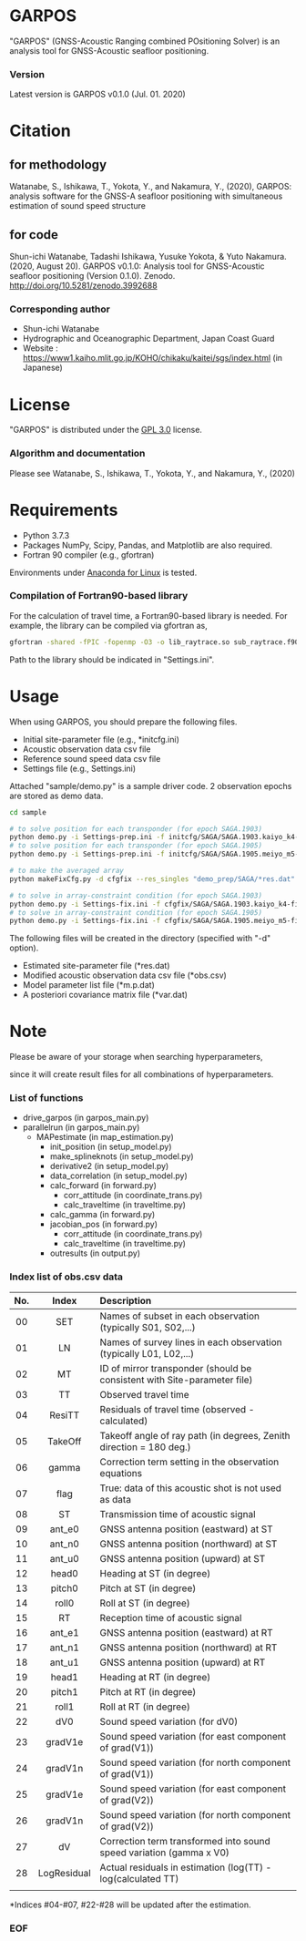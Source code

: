# GARPOS

"GARPOS" (GNSS-Acoustic Ranging combined POsitioning Solver) is an analysis tool for GNSS-Acoustic seafloor positioning.

### Version
Latest version is GARPOS v0.1.0 (Jul. 01. 2020)


# Citation

## for methodology

Watanabe, S., Ishikawa, T., Yokota, Y., and Nakamura, Y., (2020), GARPOS: analysis software for the GNSS-A seafloor positioning with simultaneous estimation of sound speed structure

## for code
Shun-ichi Watanabe, Tadashi Ishikawa, Yusuke Yokota, & Yuto Nakamura. (2020, August 20). GARPOS v0.1.0: Analysis tool for GNSS-Acoustic seafloor positioning (Version 0.1.0). Zenodo. http://doi.org/10.5281/zenodo.3992688

### Corresponding author

* Shun-ichi Watanabe
* Hydrographic and Oceanographic Department, Japan Coast Guard
* Website : https://www1.kaiho.mlit.go.jp/KOHO/chikaku/kaitei/sgs/index.html (in Japanese)


# License

"GARPOS" is distributed under the [GPL 3.0](https://www.gnu.org/licenses/gpl-3.0.html) license.


### Algorithm and documentation

Please see Watanabe, S., Ishikawa, T., Yokota, Y., and Nakamura, Y., (2020)


# Requirements

* Python 3.7.3
* Packages NumPy, Scipy, Pandas, and Matplotlib are also required.
* Fortran 90 compiler (e.g., gfortran)

Environments under [Anaconda for Linux](https://www.anaconda.com/distribution/) is tested.


### Compilation of Fortran90-based library

For the calculation of travel time, a Fortran90-based library is needed.
For example, the library can be compiled via gfortran as,

```bash
gfortran -shared -fPIC -fopenmp -O3 -o lib_raytrace.so sub_raytrace.f90 lib_raytrace.f90
```

Path to the library should be indicated in "Settings.ini".


# Usage

When using GARPOS, you should prepare the following files.
* Initial site-parameter file (e.g., *initcfg.ini)
* Acoustic observation data csv file
* Reference sound speed data csv file
* Settings file (e.g., Settings.ini)

Attached "sample/demo.py" is a sample driver code. 2 observation epochs are stored as demo data.

```bash
cd sample

# to solve position for each transponder (for epoch SAGA.1903)
python demo.py -i Settings-prep.ini -f initcfg/SAGA/SAGA.1903.kaiyo_k4-initcfg.ini -d demo_prep/SAGA
# to solve position for each transponder (for epoch SAGA.1905)
python demo.py -i Settings-prep.ini -f initcfg/SAGA/SAGA.1905.meiyo_m5-initcfg.ini -d demo_prep/SAGA

# to make the averaged array
python makeFixCfg.py -d cfgfix --res_singles "demo_prep/SAGA/*res.dat"

# to solve in array-constraint condition (for epoch SAGA.1903)
python demo.py -i Settings-fix.ini -f cfgfix/SAGA/SAGA.1903.kaiyo_k4-fix.ini -d demo_res/SAGA
# to solve in array-constraint condition (for epoch SAGA.1905)
python demo.py -i Settings-fix.ini -f cfgfix/SAGA/SAGA.1905.meiyo_m5-fix.ini -d demo_res/SAGA
```

The following files will be created in the directory (specified with "-d" option).
* Estimated site-parameter file (*res.dat)
* Modified acoustic observation data csv file (*obs.csv)
* Model parameter list file (*m.p.dat)
* A posteriori covariance matrix file (*var.dat)


# Note

Please be aware of your storage when searching hyperparameters,

since it will create result files for all combinations of hyperparameters.


### List of functions

+ drive_garpos (in garpos_main.py)
 + parallelrun (in garpos_main.py)
   + MAPestimate (in map_estimation.py)
     + init_position (in setup_model.py)
     + make_splineknots (in setup_model.py)
     + derivative2 (in setup_model.py)
     + data_correlation (in setup_model.py)
     + calc_forward (in forward.py)
       + corr_attitude (in coordinate_trans.py)
       + calc_traveltime (in traveltime.py)
     + calc_gamma (in forward.py)
     + jacobian_pos (in forward.py)
       + corr_attitude (in coordinate_trans.py)
       + calc_traveltime (in traveltime.py)
     + outresults (in output.py)

### Index list of obs.csv data

| No. | Index       | Description |
|:---:|:-----------:| :--- |
| 00  | SET         | Names of subset in each observation (typically S01, S02,...) |
| 01  | LN          | Names of survey lines in each observation (typically L01, L02,...) |
| 02  | MT          | ID of mirror transponder (should be consistent with Site-parameter file) |
| 03  | TT          | Observed travel time |
| 04  | ResiTT      | Residuals of travel time (observed - calculated) |
| 05  | TakeOff     | Takeoff angle of ray path (in degrees, Zenith direction = 180 deg.) |
| 06  | gamma       | Correction term setting in the observation equations |
| 07  | flag        | True: data of this acoustic shot is not used as data |
| 08  | ST          | Transmission time of acoustic signal |
| 09  | ant_e0      | GNSS antenna position (eastward) at ST |
| 10  | ant_n0      | GNSS antenna position (northward) at ST |
| 11  | ant_u0      | GNSS antenna position (upward) at ST |
| 12  | head0       | Heading at ST (in degree) |
| 13  | pitch0      | Pitch at ST (in degree) |
| 14  | roll0       | Roll at ST (in degree) |
| 15  | RT          | Reception time of acoustic signal |
| 16  | ant_e1      | GNSS antenna position (eastward) at RT |
| 17  | ant_n1      | GNSS antenna position (northward) at RT |
| 18  | ant_u1      | GNSS antenna position (upward) at RT |
| 19  | head1       | Heading at RT (in degree) |
| 20  | pitch1      | Pitch at RT (in degree) |
| 21  | roll1       | Roll at RT (in degree) |
| 22  | dV0         | Sound speed variation (for dV0) |
| 23  | gradV1e     | Sound speed variation (for east component of grad(V1)) |
| 24  | gradV1n     | Sound speed variation (for north component of grad(V1)) |
| 25  | gradV1e     | Sound speed variation (for east component of grad(V2)) |
| 26  | gradV1n     | Sound speed variation (for north component of grad(V2)) |
| 27  | dV          | Correction term transformed into sound speed variation (gamma x V0) |
| 28  | LogResidual | Actual residuals in estimation (log(TT) - log(calculated TT) |
|     |             | |

*Indices #04-#07, #22-#28 will be updated after the estimation.

### EOF
